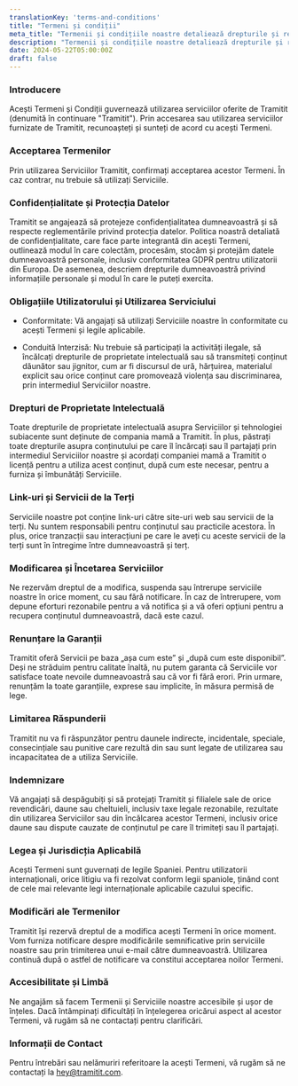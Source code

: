 ```yaml
---
translationKey: 'terms-and-conditions'
title: "Termeni și condiții"
meta_title: "Termenii și condițiile noastre detaliează drepturile și responsabilitățile dumneavoastră atunci când utilizați gama de servicii Tramitit."
description: "Termenii și condițiile noastre detaliează drepturile și responsabilitățile dumneavoastră atunci când utilizați gama de servicii Tramitit."
date: 2024-05-22T05:00:00Z
draft: false
---
```


### Introducere

Acești Termeni și Condiții guvernează utilizarea serviciilor oferite de Tramitit (denumită în continuare "Tramitit"). Prin accesarea sau utilizarea serviciilor furnizate de Tramitit, recunoașteți și sunteți de acord cu acești Termeni.

### Acceptarea Termenilor

Prin utilizarea Serviciilor Tramitit, confirmați acceptarea acestor Termeni. În caz contrar, nu trebuie să utilizați Serviciile.

### Confidențialitate și Protecția Datelor

Tramitit se angajează să protejeze confidențialitatea dumneavoastră și să respecte reglementările privind protecția datelor. Politica noastră detaliată de confidențialitate, care face parte integrantă din acești Termeni, outlinează modul în care colectăm, procesăm, stocăm și protejăm datele dumneavoastră personale, inclusiv conformitatea GDPR pentru utilizatorii din Europa. De asemenea, descriem drepturile dumneavoastră privind informațiile personale și modul în care le puteți exercita.

### Obligațiile Utilizatorului și Utilizarea Serviciului

- Conformitate: Vă angajați să utilizați Serviciile noastre în conformitate cu acești Termeni și legile aplicabile.

- Conduită Interzisă: Nu trebuie să participați la activități ilegale, să încălcați drepturile de proprietate intelectuală sau să transmiteți conținut dăunător sau jignitor, cum ar fi discursul de ură, hărțuirea, materialul explicit sau orice conținut care promovează violența sau discriminarea, prin intermediul Serviciilor noastre.

### Drepturi de Proprietate Intelectuală

Toate drepturile de proprietate intelectuală asupra Serviciilor și tehnologiei subiacente sunt deținute de compania mamă a Tramitit. În plus, păstrați toate drepturile asupra conținutului pe care îl încărcați sau îl partajați prin intermediul Serviciilor noastre și acordați companiei mamă a Tramitit o licență pentru a utiliza acest conținut, după cum este necesar, pentru a furniza și îmbunătăți Serviciile.

### Link-uri și Servicii de la Terți

Serviciile noastre pot conține link-uri către site-uri web sau servicii de la terți. Nu suntem responsabili pentru conținutul sau practicile acestora. În plus, orice tranzacții sau interacțiuni pe care le aveți cu aceste servicii de la terți sunt în întregime între dumneavoastră și terț.

### Modificarea și Încetarea Serviciilor

Ne rezervăm dreptul de a modifica, suspenda sau întrerupe serviciile noastre în orice moment, cu sau fără notificare. În caz de întrerupere, vom depune eforturi rezonabile pentru a vă notifica și a vă oferi opțiuni pentru a recupera conținutul dumneavoastră, dacă este cazul.

### Renunțare la Garanții

Tramitit oferă Servicii pe baza „așa cum este” și „după cum este disponibil”. Deși ne străduim pentru calitate înaltă, nu putem garanta că Serviciile vor satisface toate nevoile dumneavoastră sau că vor fi fără erori. Prin urmare, renunțăm la toate garanțiile, exprese sau implicite, în măsura permisă de lege.

### Limitarea Răspunderii

Tramitit nu va fi răspunzător pentru daunele indirecte, incidentale, speciale, consecințiale sau punitive care rezultă din sau sunt legate de utilizarea sau incapacitatea de a utiliza Serviciile.

### Indemnizare

Vă angajați să despăgubiți și să protejați Tramitit și filialele sale de orice revendicări, daune sau cheltuieli, inclusiv taxe legale rezonabile, rezultate din utilizarea Serviciilor sau din încălcarea acestor Termeni, inclusiv orice daune sau dispute cauzate de conținutul pe care îl trimiteți sau îl partajați.

### Legea și Jurisdicția Aplicabilă

Acești Termeni sunt guvernați de legile Spaniei. Pentru utilizatorii internaționali, orice litigiu va fi rezolvat conform legii spaniole, ținând cont de cele mai relevante legi internaționale aplicabile cazului specific.

### Modificări ale Termenilor

Tramitit își rezervă dreptul de a modifica acești Termeni în orice moment. Vom furniza notificare despre modificările semnificative prin serviciile noastre sau prin trimiterea unui e-mail către dumneavoastră. Utilizarea continuă după o astfel de notificare va constitui acceptarea noilor Termeni.

### Accesibilitate și Limbă

Ne angajăm să facem Termenii și Serviciile noastre accesibile și ușor de înțeles. Dacă întâmpinați dificultăți în înțelegerea oricărui aspect al acestor Termeni, vă rugăm să ne contactați pentru clarificări.

### Informații de Contact

Pentru întrebări sau nelămuriri referitoare la acești Termeni, vă rugăm să ne contactați la hey@tramitit.com. 